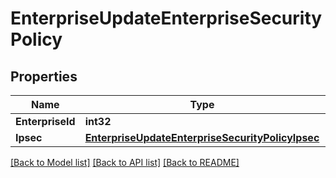 # EnterpriseUpdateEnterpriseSecurityPolicy

## Properties

Name | Type | Description | Notes
------------ | ------------- | ------------- | -------------
**EnterpriseId** | **int32** |  | [optional] 
**Ipsec** | [**EnterpriseUpdateEnterpriseSecurityPolicyIpsec**](_enterprise_updateEnterpriseSecurityPolicy_ipsec.md) |  | [optional] 

[[Back to Model list]](../README.md#documentation-for-models) [[Back to API list]](../README.md#documentation-for-api-endpoints) [[Back to README]](../README.md)


